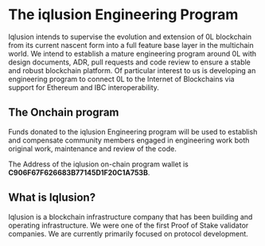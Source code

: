 # The iqlusion Engineering Program
Iqlusion intends to supervise the evolution and extension of 0L blockchain from its current nascent form into a full feature base layer in the multichain world. We intend to establish a mature engineering program around 0L with design documents, ADR, pull requests and code review to ensure a stable and robust blockchain platform. Of particular interest to us is developing an engineering program to connect 0L to the Internet of Blockchains via support for Ethereum and IBC interoperability.




## The Onchain program




Funds donated to the iqlusion Engineering program will be used to establish and compensate community members engaged in engineering work both original work, maintenance and review of the code.




The Address of the iqlusion on-chain program wallet is **C906F67F626683B77145D1F20C1A753B**.




## What is Iqlusion?




Iqlusion is a blockchain infrastructure company that has been building and operating infrastructure. We were one of the first Proof of Stake validator companies. We are currently primarily focused on protocol development.
